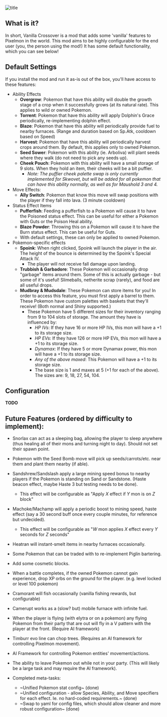 ![title](https://github.com/user-attachments/assets/d1a2af1b-e610-44d2-b71a-b2f8fe51a3b0) 

## What is it?
In short, Vanilla Crossover is a mod that adds some 'vanilla' features to Pixelmon in the world. This mod aims to be highly configurable for the end user (you, the person using the mod!) It has some default functionality, which you can see below!

## Default Settings
If you install the mod and run it as-is out of the box, you'll have access to these features:

- Ability Effects
  - **Overgrow**: Pokemon that have this ability will double the growth stage of a crop when it successfully grows (at its natural rate). This applies to wild or owned Pokemon.
  - **Torrent**: Pokemon that have this ability will apply Dolphin's Grace periodically, re-implementing dolphin effect.
  - **Blaze**: Pokemon that have this ability will periodically provide fuel to nearby furnaces. (Range and duration based on Sp.Atk, cooldown based on Speed)
  - **Harvest**: Pokemon that have this ability will periodically harvest crops around them. By default, this applies only to owned Pokemon.
  - **Seed Sower**: Pokemon with this ability (ie. Arboliva) will plant seeds where they walk (do not need to pick any seeds up).
  - **Cheek Pouch**: Pokemon with this ability will have a small storage of 9 slots. When they hold an item, their cheeks will be a bit puffier.
    - *Note: The puffier cheek palette swap is only currently implemented for Skwovet, but will be added for all pokemon that can have this ability normally, as well as for Maushold 3 and 4.*
- Move Effects:
  - **Ally Switch**: Pokemon that know this move will swap positions with the player if they fall into lava. (3 minute cooldown)
- Status Effect Items
  - **Pufferfish**: Feeding a pufferfish to a Pokemon will cause it to have the Poisoned status effect. This can be useful for either a Pokemon with Guts or the Poison Heal ability.
  - **Blaze Powder**: Throwing this on a Pokemon will cause it to have the Burn status effect. This can be useful for Guts.
  - With default settings, these can only be applied to owned Pokemon.
- Pokemon-specific effects
  - **Spoink**: When right clicked, Spoink will launch the player in the air. The height of the bounce is determined by the Spoink's Special Attack IV.
    - The player will not receive fall damage upon landing.
  - **Trubbish & Garbadore**: These Pokemon will occasionally drop "garbage" items around them. Some of this is actually garbage - but some of it's useful! Slimeballs, netherite scrap (rarely), and food are all useful drops.
  - **Mudbray & Mudsdale**: These Pokemon can store items for you! In order to access this feature, you must first apply a barrel to them. These Pokemon have custom palettes with baskets that they'll receive! (Both normal and Shiny supported.)
    - These Pokemon have 5 different sizes for their inventory ranging from 9 to 104 slots of storage. The amount they have is influenced by:
      - *HP IVs*: If they have 16 or more HP IVs, this mon will have a +1 to its storage size.
      - *HP EVs*: If they have 126 or more HP EVs, this mon will have a +1 to its storage size.
      - *Dynamax*: If they have 5 or more Dynamax power, this mon will have a +1 to its storage size.
      - *Any of the above maxed*: This Pokemon will have a +1 to its storage size.
      - The base size is 1 and maxes at 5 (+1 for each of the above). The sizes are: 9, 18, 27, 54, 104. 

## Configuration
**TODO**

## Future Features (ordered by difficulty to implement):
  - Snorlax can act as a sleeping bag, allowing the player to sleep anywhere (thus healing all of their mons and turning night to day). Should not set their spawn point.
  - Pokemon with the Seed Bomb move will pick up seeds/carrots/etc. near them and plant them nearby (if able).
  - Sandshrew/Sandslash apply a large mining speed bonus to nearby players if the Pokemon is standing on Sand or Sandstone. (Haste beacon effect, maybe Haste 3 but testing needs to be done).
    - This effect will be configurable as "Apply *X* effect if *Y* mon is on *Z* block"
  - Machoke/Machamp will apply a periodic boost to mining speed, haste effect (say a 30 second buff once every couple minutes, for reference but undecided).
    - This effect will be configurable as "*W* mon applies *X* effect every *Y* seconds for *Z* seconds" 
  - Heatran will instant-smelt items in nearby furnaces occasionally.
  - Some Pokemon that can be traded with to re-implement Piglin bartering.
  - Add some cosmetic blocks.
  - When a battle completes, if the owned Pokemon cannot gain experience, drop XP orbs on the ground for the player. (e.g. level locked or level 100 pokemon)
  - Cramorant will fish occasionally (vanilla fishing rewards, but configurable)
  - Camerupt works as a (slow? but) mobile furnace with infinite fuel.
  - When the player is flying (with elytra or on a pokemon) any flying Pokemon from their party that are out will fly in a V pattern with the player at the front. (Require AI framework)
  - Timburr evo line can chop trees. (Requires an AI framework for controlling Pixelmon movement).
  - AI Framework for controlling Pokemon entities' movement/actions.
  - The ability to leave Pokemon out while not in your party. (This will likely be a large task and may require the AI framework).

- Completed meta-tasks:
  - ~Unified Pokemon stat config~ (done)
  - ~Unified configuration - allow Species, Ability, and Move specifiers for each effect. Ie. no hard-coded requirements.~ (done)
  - ~Swap to yaml for config files, which should allow cleaner and more robust configuration~ (done)
